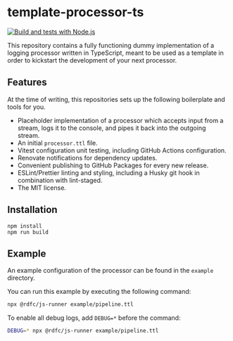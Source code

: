 # template-processor-ts

[![Build and tests with Node.js](https://github.com/rdf-connect/template-processor-ts/actions/workflows/build-test.yml/badge.svg)](https://github.com/rdf-connect/template-processor-ts/actions/workflows/build-test.yml)

This repository contains a fully functioning dummy implementation of a logging processor written in TypeScript, meant to be used as a template in order to kickstart the development of your next processor.

## Features

At the time of writing, this repositories sets up the following boilerplate and tools for you.

- Placeholder implementation of a processor which accepts input from a stream, logs it to the console, and pipes it back into the outgoing stream.
- An initial `processor.ttl` file.
- Vitest configuration unit testing, including GitHub Actions configuration.
- Renovate notifications for dependency updates.
- Convenient publishing to GitHub Packages for every new release.
- ESLint/Prettier linting and styling, including a Husky git hook in combination with lint-staged.
- The MIT license.

## Installation

```
npm install
npm run build
```

## Example

An example configuration of the processor can be found in the `example` directory.

You can run this example by executing the following command:

```bash
npx @rdfc/js-runner example/pipeline.ttl
```

To enable all debug logs, add `DEBUG=*` before the command:

```bash
DEBUG=* npx @rdfc/js-runner example/pipeline.ttl
```
